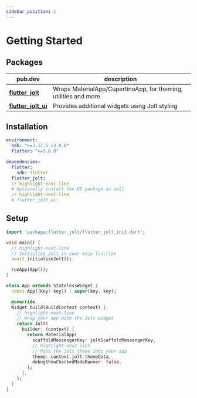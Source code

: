 ```yaml
---
sidebar_position: 1
---
```


# Getting Started

## Packages
<!-- TODO Replace with pub.dev links -->
| pub.dev | description | 
| ------- | ----------- | 
| [**flutter_jolt**](/docs/category/flutter-jolt/) | Wraps MaterialApp/CupertinoApp, for theming, utilities and more. | 
| [**flutter_jolt_ui**](/docs/category/flutter_jolt_ui) | Provides additional widgets using Jolt styling | 


## Installation

``` yaml
environment:
  sdk: ">=2.17.5 <3.0.0"
  flutter: ">=3.0.0"

dependencies:
  flutter:
    sdk: flutter
  flutter_jolt:
  // highlight-next-line
  # Optionally install the UI package as well
  // highlight-next-line
  # flutter_jolt_ui:

```

## Setup

``` dart
import 'package:flutter_jolt/flutter_jolt_init.dart';

void main() {
  // highlight-next-line
  // Initialize Jolt in your main function
  await initializeJolt();

  runApp(App());
}

class App extends StatelessWidget {
  const App({Key? key}) : super(key: key);

  @override
  Widget build(BuildContext context) {
    // highlight-next-line
    // Wrap your app with the Jolt widget
    return Jolt(
      builder: (context) {
        return MaterialApp(
          scaffoldMessengerKey: joltScaffoldMessengerKey,
          // highlight-next-line
          // Pass the Jolt theme into your app
          theme: context.jolt.themeData,
          debugShowCheckedModeBanner: false,
        );
      },
    );
  }
}

```







